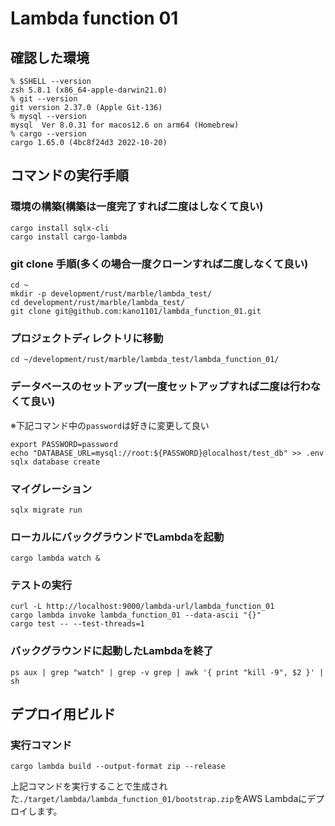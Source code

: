 # Lambda function 01

## 確認した環境
```
% $SHELL --version
zsh 5.8.1 (x86_64-apple-darwin21.0)
% git --version
git version 2.37.0 (Apple Git-136)
% mysql --version
mysql  Ver 8.0.31 for macos12.6 on arm64 (Homebrew)
% cargo --version
cargo 1.65.0 (4bc8f24d3 2022-10-20)
```

## コマンドの実行手順

### 環境の構築(構築は一度完了すれば二度はしなくて良い)
```
cargo install sqlx-cli
cargo install cargo-lambda
```

### git clone 手順(多くの場合一度クローンすれば二度しなくて良い)
```
cd ~
mkdir -p development/rust/marble/lambda_test/
cd development/rust/marble/lambda_test/
git clone git@github.com:kano1101/lambda_function_01.git
```

### プロジェクトディレクトリに移動
```
cd ~/development/rust/marble/lambda_test/lambda_function_01/
```

### データベースのセットアップ(一度セットアップすれば二度は行わなくて良い)
※下記コマンド中の`password`は好きに変更して良い
```
export PASSWORD=password
echo "DATABASE_URL=mysql://root:${PASSWORD}@localhost/test_db" >> .env
sqlx database create
```

### マイグレーション
```
sqlx migrate run
```

### ローカルにバックグラウンドでLambdaを起動
```
cargo lambda watch &
```

### テストの実行
```
curl -L http://localhost:9000/lambda-url/lambda_function_01
cargo lambda invoke lambda_function_01 --data-ascii "{}"
cargo test -- --test-threads=1
```

### バックグラウンドに起動したLambdaを終了
```
ps aux | grep "watch" | grep -v grep | awk '{ print "kill -9", $2 }' | sh
```

## デプロイ用ビルド

### 実行コマンド
```
cargo lambda build --output-format zip --release
```
上記コマンドを実行することで生成された`./target/lambda/lambda_function_01/bootstrap.zip`をAWS Lambdaにデプロイします。
